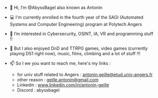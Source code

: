 - 👋 Hi, I’m @AbyssBagel also known as Antonin
- 💻 I'm currently enrolled in the fourth year of the SAGI (Automated Systems and Computer Engineering) program at Polytech Angers
- 👀 I’m interested in Cybersecurity, OSINT, IA, VR and programming stuff !!
- 🐲 But I also enjoyed DnD and TTRPG games, video games (currently playing DS1 right now), music, films, climbing and a lot of stuff !!!

- 📫 So I we you want to reach me, here's my links :
    - for univ stuff related to Angers : antonin.geille@etud.univ-angers.fr
    - other reason : geille.antonin@gmail.com
    - Linkedin : www.linkedin.com/in/antonin-geille
    - Discord : abyssbagel

<!---
AbyssBagel/AbyssBagel is a ✨ special ✨ repository because its `README.md` (this file) appears on your GitHub profile.
You can click the Preview link to take a look at your changes.
--->
